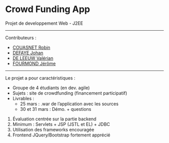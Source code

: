 # Crowd Funding App
Projet de developpement Web - J2EE

- - -

Contributeurs :
* [COUASNET Robin](http://github.com/rcouasnet)
* [DEFAYE Johan](https://github.com/jdefaye)
* [DE LEEUW Valérian](http://github.com/vdeleeuw)
* [FOURMOND Jérôme](https://github.com/jfourmond)

- - -

Le projet a pour caractéristiques :
* Groupe de 4 étudiants (en dev. agile)
* Sujets : site de crowdfunding (financement participatif)
* Livrables :
    * 25 mars : .war de l’application avec les sources
    * 30 et 31 mars : Démo. + questions

1. Évaluation centrée sur la partie backend
2. Minimum : Servlets + JSP (JSTL et EL) + JDBC
3. Utilisation des frameworks encouragée
4. Frontend JQuery/Bootstrap fortement apprécié

